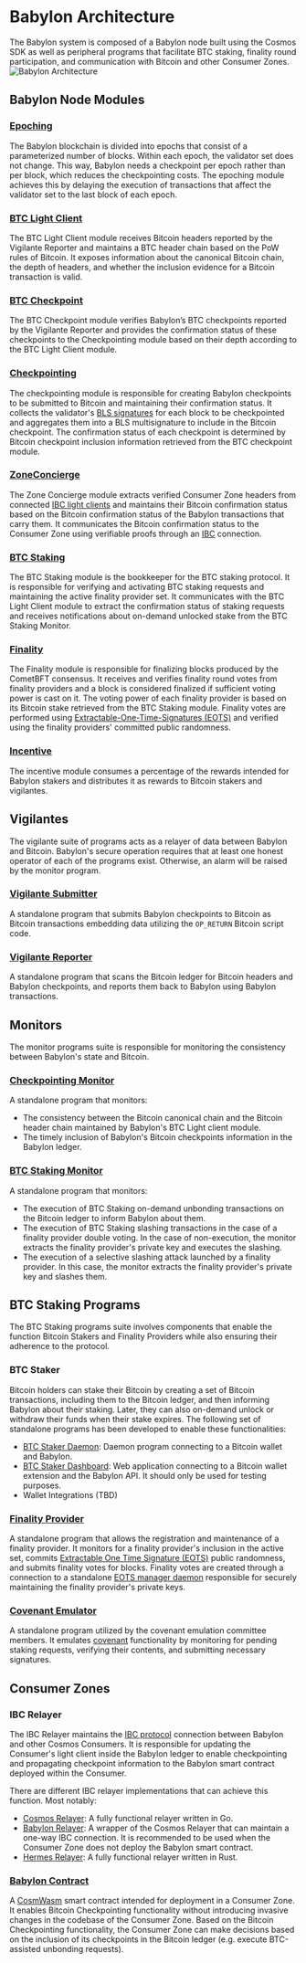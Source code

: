 # Babylon Architecture

The Babylon system is composed of a Babylon node
built using the Cosmos SDK as well as peripheral programs
that facilitate BTC staking, finality round participation, and
communication with Bitcoin and other Consumer Zones.
![Babylon Architecture](./static/arch.png)

## Babylon Node Modules

### [Epoching](../x/epoching)

The Babylon blockchain is divided into epochs
that consist of a parameterized number of blocks.
Within each epoch, the validator set does not change.
This way, Babylon needs a checkpoint per epoch rather than per block,
which reduces the checkpointing costs.
The epoching module achieves this by delaying the execution
of transactions that affect the validator set to the last block
of each epoch.

### [BTC Light Client](../x/btclightclient)

The BTC Light Client module receives Bitcoin headers
reported by the Vigilante Reporter and
maintains a BTC header chain based on the PoW rules of Bitcoin.
It exposes information about the canonical Bitcoin chain,
the depth of headers, and
whether the inclusion evidence for a Bitcoin transaction is valid.

### [BTC Checkpoint](../x/btccheckpoint)

The BTC Checkpoint module verifies Babylon’s BTC checkpoints
reported by the Vigilante Reporter  and
provides the confirmation status of these checkpoints to the Checkpointing
module based on their depth according to the BTC Light Client module.

### [Checkpointing](../x/checkpointing)

The checkpointing module is responsible for creating Babylon checkpoints
to be submitted to Bitcoin and maintaining their confirmation status.
It collects the validator's
[BLS signatures](https://en.wikipedia.org/wiki/BLS_digital_signature)
for each block to be checkpointed and aggregates them
into a BLS multisignature to include in the Bitcoin checkpoint.
The confirmation status of each checkpoint is determined by
Bitcoin checkpoint inclusion information retrieved from the
BTC checkpoint module.

### [ZoneConcierge](../x/zoneconcierge)

The Zone Concierge module
extracts verified Consumer Zone headers from
connected [IBC light clients](https://github.com/cosmos/ibc-go) and
maintains their Bitcoin confirmation status based on the
Bitcoin confirmation status of the
Babylon transactions that carry them.
It communicates the Bitcoin confirmation status to the Consumer Zone
using verifiable proofs through an
[IBC](https://github.com/cosmos/ibc-go) connection.

### [BTC Staking](../x/btcstaking)

The BTC Staking module
is the bookkeeper for the BTC staking protocol.
It is responsible for verifying and activating
BTC staking requests and
maintaining the active finality provider set.
It communicates with the BTC Light Client module
to extract the confirmation status of staking requests and
receives notifications about on-demand unlocked stake from the
BTC Staking Monitor.

### [Finality](../x/finality)

The Finality module is responsible for finalizing blocks
produced by the CometBFT consensus.
It receives and verifies finality round votes
from finality providers and
a block is considered finalized if sufficient
voting power is cast on it.
The voting power of each finality provider is based on
its Bitcoin stake retrieved from the BTC Staking module.
Finality votes are performed using
[Extractable-One-Time-Signatures (EOTS)](https://docs.babylonlabs.io/assets/files/btc_staking_litepaper-32bfea0c243773f0bfac63e148387aef.pdf)
and verified using
the finality providers' committed public randomness.

### [Incentive](../x/incentive)

The incentive module consumes a percentage
of the rewards intended for Babylon stakers and
distributes it as rewards to Bitcoin stakers and
vigilantes.

## Vigilantes

The vigilante suite of programs acts as a
relayer of data between Babylon and Bitcoin.
Babylon's secure operation requires
that at least one honest
operator of each of the programs exist.
Otherwise,
an alarm will be raised by the monitor program.

### [Vigilante Submitter](https://github.com/babylonlabs-io/vigilante)

A standalone program that submits
Babylon checkpoints to Bitcoin as
Bitcoin transactions embedding data
utilizing the `OP_RETURN` Bitcoin script code.

### [Vigilante Reporter](https://github.com/babylonlabs-io/vigilante)

A standalone program that scans
the Bitcoin ledger for Bitcoin headers and Babylon checkpoints,
and reports them back to Babylon using Babylon transactions.

## Monitors

The monitor programs suite is responsible for
monitoring the consistency between Babylon's state and
Bitcoin.

### [Checkpointing Monitor](https://github.com/babylonlabs-io/vigilante)

A standalone program that monitors:

- The consistency between the Bitcoin canonical chain and
  the Bitcoin header chain maintained by
  Babylon's BTC Light client module.
- The timely inclusion of Babylon's Bitcoin checkpoints
  information in the Babylon ledger.

### [BTC Staking Monitor](https://github.com/babylonlabs-io/vigilante)

A standalone program that monitors:

- The execution of BTC Staking on-demand unbonding transactions
  on the Bitcoin ledger to inform Babylon about them.
- The execution of BTC Staking slashing transactions in the case
  of a finality provider double voting.
  In the case of non-execution, the monitor extracts the finality provider's
  private key and executes the slashing.
- The execution of a selective slashing attack launched
  by a finality provider. In this case,
  the monitor extracts the finality provider's private key
  and slashes them.

## BTC Staking Programs

The BTC Staking programs suite
involves components that enable the function
Bitcoin Stakers and Finality Providers
while also ensuring their adherence to the protocol.

### BTC Staker

Bitcoin holders can stake their Bitcoin
by creating a set of Bitcoin transactions,
including them to the Bitcoin ledger, and
then informing Babylon about their staking.
Later, they can also on-demand unlock or
withdraw their funds when their stake expires.
The following set of standalone programs
has been developed to enable these functionalities:

- [BTC Staker Daemon](https://github.com/babylonlabs-io/btc-staker):
  Daemon program connecting to a Bitcoin wallet and Babylon.
- [BTC Staker Dashboard](https://github.com/babylonlabs-io/btc-staking-dashboard):
  Web application connecting to a Bitcoin wallet extension and the Babylon API.
  It should only be used for testing purposes.
- Wallet Integrations (TBD)

### [Finality Provider](https://github.com/babylonlabs-io/finality-provider)

A standalone program that allows the registration and
maintenance of a finality provider.
It monitors for a finality provider's inclusion in the active set, commits
[Extractable One Time Signature (EOTS)](https://docs.babylonlabs.io/assets/files/btc_staking_litepaper-32bfea0c243773f0bfac63e148387aef.pdf)
public randomness, and
submits finality votes for blocks.
Finality votes are created through a connection to a standalone
[EOTS manager daemon](https://github.com/babylonlabs-io/finality-provider)
responsible for securely maintaining the
finality provider's private keys.

### [Covenant Emulator](https://github.com/babylonlabs-io/covenant-emulator)

A standalone program utilized by the covenant emulation committee members.
It emulates [covenant](https://covenants.info) functionality by monitoring
for pending staking requests,
verifying their contents, and
submitting necessary signatures.

## Consumer Zones

### IBC Relayer

The IBC Relayer maintains the
[IBC protocol](https://cosmos.network/ibc/) connection
between Babylon and other Cosmos Consumers.
It is responsible for updating the Consumer's light client
inside the Babylon ledger to enable checkpointing and
propagating checkpoint information to the Babylon smart contract
deployed within the Consumer.

There are different IBC relayer implementations that can achieve
this function. Most notably:

- [Cosmos Relayer](https://github.com/cosmos/relayer):
  A fully functional relayer written in Go.
- [Babylon Relayer](https://github.com/babylonlabs-io/babylon-relayer/):
  A wrapper of the Cosmos Relayer that can maintain a one-way IBC connection.
  It is recommended to be used when the Consumer Zone does not deploy the
  Babylon smart contract.
- [Hermes Relayer](https://github.com/informalsystems/hermes):
  A fully functional relayer written in Rust.

### [Babylon Contract](https://github.com/babylonlabs-io/babylon-contract)

A [CosmWasm](https://cosmwasm.com/) smart contract intended for
deployment in a Consumer Zone.
It enables Bitcoin Checkpointing functionality without introducing
invasive changes in the codebase of the Consumer Zone.
Based on the Bitcoin Checkpointing functionality,
the Consumer Zone can make decisions based on the inclusion
of its checkpoints in the Bitcoin ledger
(e.g. execute BTC-assisted unbonding requests).
